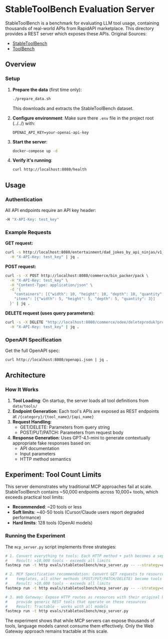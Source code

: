# StableToolBench Evaluation Server

StableToolBench is a benchmark for evaluating LLM tool usage, containing thousands of real-world APIs from RapidAPI marketplace. This directory provides a REST server which exposes these APIs. Original Sources:

- [StableToolBench](https://github.com/THUNLP-MT/StableToolBench)
- [ToolBench](https://github.com/OpenBMB/ToolBench)

## Overview

### Setup

1. **Prepare the data** (first time only):
   ```bash
   ./prepare_data.sh
   ```
   This downloads and extracts the StableToolBench dataset.

2. **Configure environment**:
   Make sure there `.env` file in the project root (../../) with:
   ```
   OPENAI_API_KEY=your-openai-api-key
   ```

3. **Start the server**:
   ```bash
   docker-compose up -d
   ```

4. **Verify it's running**:
   ```bash
   curl http://localhost:8080/health
   ```

## Usage

### Authentication

All API endpoints require an API key header:
```bash
-H "X-API-Key: test_key"
```

### Example Requests

**GET request:**
```bash
curl -s http://localhost:8080/entertainment/dad_jokes_by_api_ninjas/v1_dadjokes \
  -H "X-API-Key: test_key" | jq .
```

**POST request:**
```bash
curl -s -X POST http://localhost:8080/commerce/bin_packer/pack \
  -H "X-API-Key: test_key" \
  -H "Content-Type: application/json" \
  -d '{
    "containers": [{"width": 10, "height": 10, "depth": 10, "quantity": 2}],
    "items": [{"width": 5, "height": 5, "depth": 5, "quantity": 3}]
  }' | jq .
```

**DELETE request (uses query parameters):**
```bash
curl -s -X DELETE "http://localhost:8080/commerce/odee/deleteproduk?product_id=12345" \
  -H "X-API-Key: test_key" | jq .
```

### OpenAPI Specification

Get the full OpenAPI spec:
```bash
curl http://localhost:8080/openapi.json | jq .
```

## Architecture

### How It Works

1. **Tool Loading**: On startup, the server loads all tool definitions from `data/tools/`
2. **Endpoint Generation**: Each tool's APIs are exposed as REST endpoints at `/{category}/{tool_name}/{api_name}`
3. **Request Handling**: 
   - GET/DELETE: Parameters from query string
   - POST/PUT/PATCH: Parameters from request body
4. **Response Generation**: Uses GPT-4.1-mini to generate contextually appropriate fake responses based on:
   - API documentation
   - Input parameters
   - HTTP method semantics

## Experiment: Tool Count Limits

This server demonstrates why traditional MCP approaches fail at scale. StableToolBench contains ~50,000 endpoints across 10,000+ tools, which exceeds practical tool limits:

- **Recommended**: ~20 tools or less
- **Soft limits**: ~40-50 tools (Cursor/Claude users report degraded performance)  
- **Hard limits**: 128 tools (OpenAI models)

### Running the Experiment

The `mcp_server.py` script implements three strategies:

```bash
# 1. Convert everything to tools: Each HTTP method + path becomes a separate tool
#    Result: >10,000 tools - exceeds all limits
fastmcp run -t http evals/stabletoolbench/mcp_server.py -- --strategy=all-tools

# 2. MCP Specification recommendation: Convert GET requests to resources/resource 
#    templates, all other methods (POST/PUT/PATCH/DELETE) become tools
#    Result: >10,000 tools - exceeds all limits  
fastmcp run -t http evals/stabletoolbench/mcp_server.py -- --strategy=spec-recommend

# 3. Web Gateway: Expose HTTP routes as resources with their original URIs,
#    provide generic REST tools that operate on these resources
#    Result: Tractable - works with all models
fastmcp run -t http evals/stabletoolbench/mcp_server.py
```

The experiment shows that while MCP servers can expose thousands of tools, language models cannot consume them effectively. Only the Web Gateway approach remains tractable at this scale.
